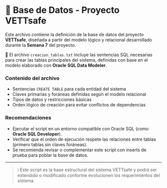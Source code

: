 # 🐾 Base de Datos - Proyecto VETTsafe

Este archivo contiene la definición de la base de datos del proyecto **VETTsafe**, diseñada a partir del modelo lógico y relacional desarrollado durante la **Semana 7** del proyecto.

📄 El archivo `creacion_tablas.txt` incluye las sentencias SQL necesarias para crear las tablas principales del sistema, definidas con base en el modelo elaborado con **Oracle SQL Data Modeler**.

### Contenido del archivo

- Sentencias `CREATE TABLE` para cada entidad del sistema
- Claves primarias y foráneas definidas según el modelo relacional
- Tipos de datos y restricciones básicas
- Orden lógico de creación para evitar conflictos de dependencias

### Recomendaciones

- Ejecutar el script en un entorno compatible con Oracle SQL (como **Oracle SQL Developer**).
- Verificar que el orden de ejecución respete las relaciones entre tablas (primero tablas sin claves foráneas).
- Se recomienda revisar o complementar este script con inserts de prueba para poblar la base de datos.

---

> ℹ️ Este script es la base estructural del sistema VETTsafe y podrá ser extendido o modificado conforme evolucionen los requerimientos del sistema.


